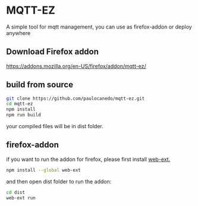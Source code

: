 # MQTT-EZ
A simple tool for mqtt management, you can use as firefox-addon or deploy anywhere

## Download Firefox addon
https://addons.mozilla.org/en-US/firefox/addon/mqtt-ez/

## build from source
```bash
git clone https://github.com/paulocanedo/mqtt-ez.git
cd mqtt-ez
npm install
npm run build
```

your compiled files will be in dist folder.

## firefox-addon
if you want to run the addon for firefox, please first install [web-ext.](https://developer.mozilla.org/en-US/Add-ons/WebExtensions/Getting_started_with_web-ext)

```bash
npm install --global web-ext
```

and then open dist folder to run the addon:

```bash
cd dist
web-ext run
```
